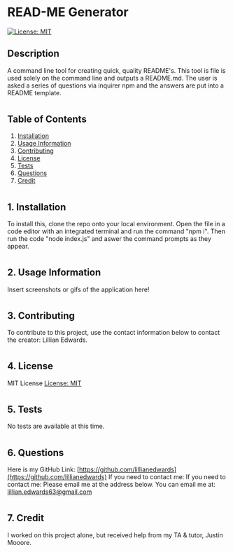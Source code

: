 # READ-ME Generator
[![License: MIT](https://img.shields.io/badge/License-MIT-yellow.svg)](https://opensource.org/licenses/MIT)
## Description

A command line tool for creating quick, quality  README's. This tool is file is used solely on the command line and outputs a README.md. The user is asked a series of questions via inquirer npm and the answers are put into a README template.

#


## Table of Contents

1. [Installation](#1.)
2. [Usage Information](#2.)
3. [Contributing](#3.)
4. [License](#4.)
5. [Tests](#5.)
6. [Questions](#6.)
7. [Credit](#7.)

#



## 1. Installation

To install this, clone the repo onto your local environment. Open the file in a code editor with an integrated terminal and run the command "npm i". Then run the code "node index.js" and aswer the command prompts as they appear.

#



## 2. Usage Information

Insert screenshots or gifs of the application here!

#



## 3. Contributing

To contribute to this project, use the contact information below to contact the creator: Lillian Edwards.

#



## 4. License

MIT License
[License: MIT](https://opensource.org/licenses/MIT)
#



## 5. Tests

No tests are available at this time. 

#



## 6. Questions

Here is my GitHub Link: [https://github.com/lillianedwards](https://github.com/lillianedwards)
If you need to contact me: If you need to contact me: Please email me at the address below. 
You can email me at: lillian.edwards63@gmail.com

#



## 7. Credit

I worked on this project alone, but received help from my TA & tutor, Justin Mooore.
